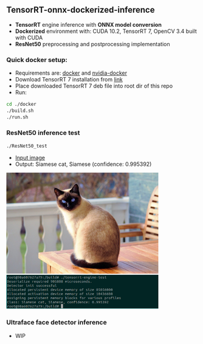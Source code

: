 ## TensorRT-onnx-dockerized-inference
* <b>TensorRT</b> engine inference with <b>ONNX model conversion</b>
* <b>Dockerized</b> environment with: CUDA 10.2, TensorRT 7, OpenCV 3.4 built with CUDA
* <b>ResNet50</b> preprocessing and postprocessing implementation

### Quick docker setup:
* Requirements are: [docker](https://docs.docker.com/get-docker/) and [nvidia-docker](https://docs.nvidia.com/datacenter/cloud-native/container-toolkit/install-guide.html)
* Download TensorRT 7 installation from [link](https://developer.nvidia.com/compute/machine-learning/tensorrt/secure/7.2.1/local_repos/nv-tensorrt-repo-ubuntu1804-cuda10.2-trt7.2.1.6-ga-20201006_1-1_amd64.deb)
* Place downloaded TensorRT 7 deb file into root dir of this repo
* Run:
``` bash
cd ./docker
./build.sh
./run.sh
```

### ResNet50 inference test

``` bash
./ResNet50_test
```
* [Input image](https://pixabay.com/photos/cat-siamese-cat-fur-kitten-2068462)
* Output: Siamese cat, Siamese (confidence: 0.995392)

<img src="img/cat.jpg" width="400"/><img src="img/out.png" width="400"/>


### Ultraface face detector inference

* WIP
